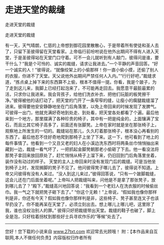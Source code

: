 # 走进天堂的裁缝

走进天堂的裁缝

走进天堂的裁缝 

有一天，天气晴朗，仁慈的上帝想到御花园里散散心，于是带着所有使徒和圣人去了，只留下圣彼得留在天堂看家。上帝临行前吩咐说在他外出期间不得有人进入天堂，于是圣彼得站在天堂门口守着。可不一会儿就听到有人敲门，彼得问是谁，要干什么？“我是个可怜的、诚实的裁缝，请求让我进去。”一个平静的声音回答。“好一个诚实的人！”彼得说，“就像绞架上的小偷那样！你一直小偷小摸，还偷了别人的衣服，你进不了天堂。天父说他外出期间严禁任何人入内。”“行行好吧，”裁缝求道，“拣点桌上掉下来的东西算不上偷，根本不值得一提。你看，我是个跛子，为了走到这儿来，我脚上已经打起泡来了，不可能再走回去。我愿意干最脏最累的活，只求你让我进来。我会背孩子，给他们洗衣补衣、把他们玩脏的板凳擦干净。”彼得被他的话打动了，把天堂的门开了一条窄窄的缝，让瘦小的瘸腿裁缝溜了进来。彼得要他安安静静地坐在门后角落里，以免上帝回来的时候发现了发脾气。可彼得一出门，他就充满好奇地到处走、到处看，把天堂各处都看了个遍。最后他来到一个地方，那里摆满了各种珍贵的椅子，其中有一把是纯金的，上面镶满了宝石，而且比其它椅子高多了，前面还有张脚凳。上帝在家时就是坐在那张椅子上，观察地上所发生的一切的。裁缝站在那儿，久久盯着那张椅子，根本没心再看别的东西了。最后他忍不住好奇地爬到那椅子上坐了下来。这一下，他可看到了地上的每件事情了。他看到一个又丑又老的妇人在小溪边洗东西时将两条丝巾悄悄抽出来藏到一边，裁缝一看气坏了，一把抓起金脚凳朝那老小偷砸了下去。他一看没法将那凳子拿回来放回原处了，赶忙悄悄从椅子上溜下来，仍旧回到门后角落里坐着，装作没有动过的样子。 
天堂的主人上帝回来时没有发现门后的裁缝。可是当他坐到椅子上时，发现搁脚的凳子不见了。他问彼得凳子哪儿去了，彼得说不知道。上帝又问彼得有没有人来过。“没人到这儿来过，”彼得回答说，“只有一个跛脚裁缝，这会儿还在门后面坐着呢。” 
上帝叫人把裁缝叫来，问他是不是拿了那张凳子，放到哪儿去了？“殿下，”裁缝高兴地回答说：“我看到一个老妇人在洗衣服的时候偷丝巾。我一气之下就把凳子砸下去了。” 
“你这个无赖！”上帝说，“假如我也像你那样判是非，你还有今天？假如我也像你那样判是非，这些椅子、凳子甚至连叉子也该早扔没了。你不能再呆在天堂了，必须立刻出去。想上哪儿上哪儿吧，这里除了我，谁也没权治别人的罪。” 
彼得只好把裁缝带出天堂。裁缝的鞋子也破了，脚上全是泡，只好柱着拐杖到那些好士兵寻欢作乐的“等候”处去了。 

                  
--------------------
您好！您下载的小说来自 www.27txt.com 欢迎常去光顾哦！
附：【本作品来自互联网,本人不做任何负责】内容版权归作者所有